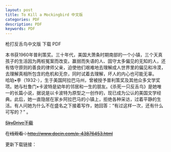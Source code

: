 ```yaml
---
layout: post
title: To Kill a Mockingbird 中文版
categories: PDF
description: PDF
keywords: PDF
---
```


枪打反舌鸟中文版 下载 PDF   

本书获1960年普利策奖。三十年代，美国大萧条时期南部的一个小镇，三个天真孩子的生活因为两桩冤案而改变。赢弱而失语的人、固守太多偏见的无知的人，还有恪守原则的善良的律师父亲，迫使他们艰难地去理解成人世界里的偏见和冷漠，去理解真相所包含的危机和无奈，同时试着去理解，坏人的内心也可能无辜。  
哈珀•李（1932-），生于美国阿拉巴马州，曾被授予普利策奖及其他众多文学奖项。她与杜鲁门•卡波特是幼年的邻居和一生的朋友。《杀死一只反舌鸟》是她唯一的长篇小说，据说是以卡波特为原型之一创作的，现已成为公认的美国文学经典。此后，她一直隐居在家乡阿拉巴马的小镇上，拒绝各种采访，过着平静的生活。有人问她为什么不在盛名之下接着写作，她回答：“有过这样一次，还有什么可写的？” 。

 
~~[SkyDrive下载](http://cid-eb7ca0d15879e9f5.skydrive.live.com/self.aspx/.Public/Education/%e6%9e%aa%e6%89%93%e5%8f%8d%e8%88%8c%e9%b8%9f.pdf)~~

~~在线观看：http://www.docin.com/p-43876453.html~~

更新下载链接：
